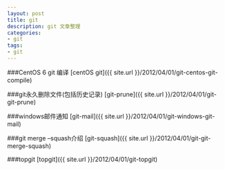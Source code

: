 ```yaml
---
layout: post
title: git
description: git 文章整理
categories:
- git
tags:
- git
---
```

###CentOS 6 git 编译
[centOS git]({{ site.url }}/2012/04/01/git-centos-git-compile)

###git永久删除文件(包括历史记录)
[git-prune]({{ site.url }}/2012/04/01/git-git-prune)

###windows邮件通知
[git-mail]({{ site.url }}/2012/04/01/git-windows-git-mail)

###git merge –squash介绍
[git-squash]({{ site.url }}/2012/04/01/git-git-merge-squash)

###topgit
[topgit]({{ site.url }}/2012/04/01/git-topgit)

